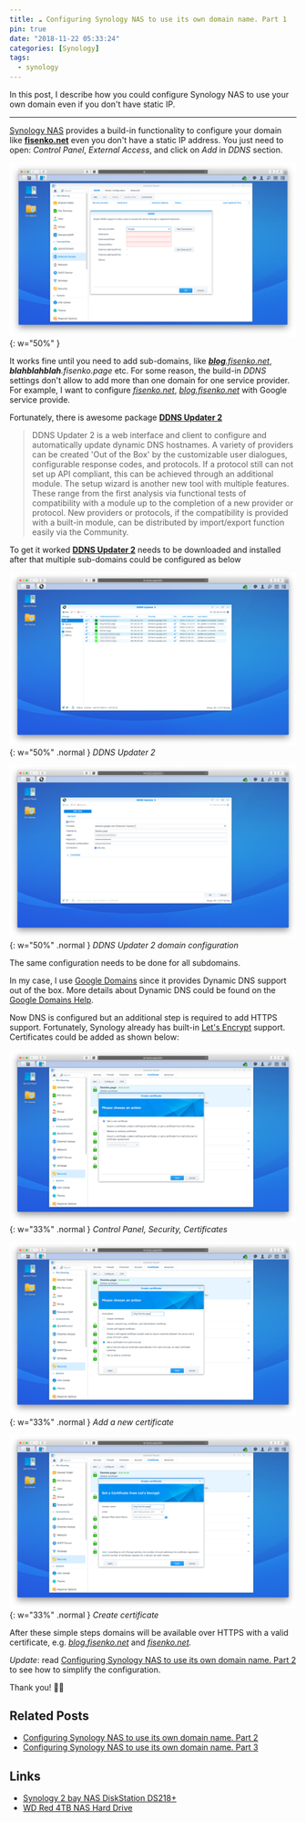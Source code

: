 ```yaml
---
title: ☁️ Configuring Synology NAS to use its own domain name. Part 1
pin: true
date: "2018-11-22 05:33:24"
categories: [Synology]
tags:
  - synology
---
```


In this post, I describe how you could configure Synology NAS to use your own domain even if you don't have static IP.

---

[Synology NAS](https://amzn.to/2S6JOfI) provides a build-in functionality to configure your domain like **[fisenko.net](https://fisenko.net)** even you don't have a static IP address. You just need to open: _Control Panel_, _External Access_, and click on _Add_ in _DDNS_ section.

![Control Panel](/assets/img/blog/synology-configuring-domain-part-1/image-1.png){: w="50%" }

It works fine until you need to add sub-domains, like _[**blog**.fisenko.net](https://blog.fisenko.net/)_, _**blahblahblah**.fisenko.page_ etc. For some reason, the build-in _DDNS_ settings don't allow to add more than one domain for one service provider. For example, I want to configure _[fisenko.net](https://fisenko.net/)_, _[blog.fisenko.net](https://blog.fisenko.net)_ with Google service provide.

Fortunately, there is awesome package **[DDNS Updater 2](https://www.cphub.net/?p=ddnsupdater2)**

> DDNS Updater 2 is a web interface and client to configure and automatically update dynamic DNS hostnames. A variety of providers can be created 'Out of the Box' by the customizable user dialogues, configurable response codes, and protocols. If a protocol still can not set up API compliant, this can be achieved through an additional module. The setup wizard is another new tool with multiple features. These range from the first analysis via functional tests of compatibility with a module up to the completion of a new provider or protocol. New providers or protocols, if the compatibility is provided with a built-in module, can be distributed by import/export function easily via the Community.

To get it worked **[DDNS Updater 2](https://www.cphub.net/?p=ddnsupdater2)** needs to be downloaded and installed after that multiple sub-domains could be configured as below

![DDNS Updater 2](/assets/img/blog/synology-configuring-domain-part-1/image-2.png){: w="50%" .normal }
_DDNS Updater 2_

![DDNS Updater 2 domain configuration](/assets/img/blog/synology-configuring-domain-part-1/image-3.png){: w="50%" .normal }
_DDNS Updater 2 domain configuration_

The same configuration needs to be done for all subdomains.

In my case, I use [Google Domains](https://domains.google/) since it provides Dynamic DNS support out of the box. More details about Dynamic DNS could be found on the [Google Domains Help](https://support.google.com/domains/answer/6147083?hl=en&ref_topic=9018335).

Now DNS is configured but an additional step is required to add HTTPS support. Fortunately, Synology already has built-in [Let's Encrypt](https://letsencrypt.org) support. Certificates could be added as shown below:

![Control Panel, Security, Certificates](/assets/img/blog/synology-configuring-domain-part-1/image-4.png){: w="33%" .normal }
_Control Panel, Security, Certificates_

![Add a new certificate](/assets/img/blog/synology-configuring-domain-part-1/image-5.png){: w="33%" .normal }
_Add a new certificate_

![Create certificate](/assets/img/blog/synology-configuring-domain-part-1/image-6.png){: w="33%" .normal }
_Create certificate_

After these simple steps domains will be available over HTTPS with a valid certificate, e.g. _[blog.fisenko.net](https://blog.fisenko.net)_ and _[fisenko.net](https://fisenko.net)._

_Update_: read [Configuring Synology NAS to use its own domain name. Part 2](https://fisenkodv.github.io/landing/posts/synology-configuring-domain-part-2/) to see how to simplify the configuration.

Thank you! 🙏🏻

## Related Posts

- [Configuring Synology NAS to use its own domain name. Part 2](https://fisenkodv.github.io/landing/posts/synology-configuring-domain-part-2/)
- [Configuring Synology NAS to use its own domain name. Part 3](https://fisenkodv.github.io/landing/posts/configuring-synology-nas-to-use-its-own-domain-name-part-3/)

## Links

- [Synology 2 bay NAS DiskStation DS218+](https://amzn.to/2Kq2J2L)
- [WD Red 4TB NAS Hard Drive](https://www.amazon.com/Red-4TB-NAS-Hard-Drive/dp/B00EHBERSE/ref=pd_bxgy_147_img_2?_encoding=UTF8&pd_rd_i=B00EHBERSE&pd_rd_r=0f380cf2-ee17-11e8-ac6d-e5cddbbd9c33&pd_rd_w=iEFGP&pd_rd_wg=f8Cbb&pf_rd_i=desktop-dp-sims&pf_rd_m=ATVPDKIKX0DER&pf_rd_p=6725dbd6-9917-451d-beba-16af7874e407&pf_rd_r=VY4PTZ4YND3B98G6CXBD&pf_rd_s=desktop-dp-sims&pf_rd_t=40701&psc=1&refRID=VY4PTZ4YND3B98G6CXBD)
